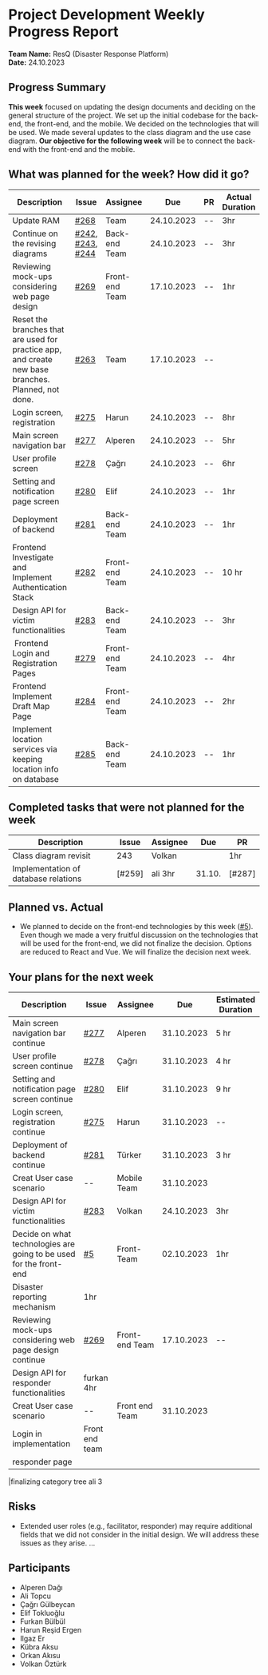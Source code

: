 # Project Development Weekly Progress Report

**Team Name:** ResQ (Disaster Response Platform)  
**Date:** 24.10.2023

## Progress Summary
**This week** focused on updating the design documents and deciding on the general structure of the project. We set up the initial codebase for the back-end, the front-end, and the mobile. We decided on the technologies that will be used. We made several updates to the class diagram and the use case diagram. **Our objective for the following week** will be to connect the back-end with the front-end and the mobile.

## What was planned for the week? How did it go?

| Description | Issue | Assignee | Due | PR | Actual Duration | Estimated Duration |
| --- | --- | --- | --- | --- | --- | --- |
| Update RAM | [#268](#268) | Team | 24.10.2023 |--| 3hr || 3 hr |
| Continue on the revising diagrams | [#242](#242), [#243](#243), [#244](#244) | Back-end Team | 24.10.2023 | -- |3hr| 2 hr | 
| Reviewing mock-ups considering web page design| [#269](https://github.com/bounswe/bounswe2023group1/issues/269) | Front-end Team | 17.10.2023 | -- |1hr| 2 hr | 
| Reset the branches that are used for practice app, and create new base branches. Planned, not done. | [#263](#263)| Team | 17.10.2023 | -- || 1 hr | 
| Login screen, registration | [#275](https://github.com/bounswe/bounswe2023group1/issues/275) | Harun | 24.10.2023| -- | 8hr | 10 hr|
| Main screen navigation bar | [#277](https://github.com/bounswe/bounswe2023group1/issues/277) | Alperen | 24.10.2023 | -- | 5hr | 10 hr |
| User profile screen | [#278](https://github.com/bounswe/bounswe2023group1/issues/278) | Çağrı | 24.10.2023| -- | 6hr | 10 hr |
| Setting and notification page screen | [#280](https://github.com/bounswe/bounswe2023group1/issues/280) | Elif | 24.10.2023 | -- | 1hr | 10 hr |
| Deployment of backend | [#281](https://github.com/bounswe/bounswe2023group1/issues/281) | Back-end Team | 24.10.2023| -- |1hr | 4 hr |
| Frontend Investigate and Implement Authentication Stack | [#282](https://github.com/bounswe/bounswe2023group1/issues/282) | Front-end Team | 24.10.2023 | -- | 10 hr |
| Design API for victim functionalities | [#283](https://github.com/bounswe/bounswe2023group1/issues/283) | Back-end Team | 24.10.2023| -- | 3hr| 4 hr |
| Frontend Login and Registration Pages | [#279](https://github.com/bounswe/bounswe2023group1/issues/279) | Front-end Team | 24.10.2023| -- |4hr | 4 hr |
| Frontend Implement Draft Map Page | [#284](https://github.com/bounswe/bounswe2023group1/issues/284) | Front-end Team | 24.10.2023| -- | 2hr| 6 hr |
| Implement location services via keeping location info on database  | [#285](https://github.com/bounswe/bounswe2023group1/issues/285) | Back-end Team | 24.10.2023 | -- |1hr | 3 hr |


## Completed tasks that were not planned for the week

| Description  | Issue | Assignee | Due | PR |
| -------- | ----- | -------- | --- | --- |
| Class diagram revisit |243 | Volkan | | 1hr
| Implementation of database relations | [#259]| ali 3hr | 31.10.| [#287]

## Planned vs. Actual
- We planned to decide on the front-end technologies by this week ([#5](#)). Even though we made a very fruitful discussion on the technologies that will be used for the front-end, we did not finalize the decision. Options are reduced to React and Vue. We will finalize the decision next week.

## Your plans for the next week
| Description | Issue | Assignee | Due | Estimated Duration |
| --- | --- | --- | --- | --- |
| Main screen navigation bar continue | [#277](https://github.com/bounswe/bounswe2023group1/issues/277) | Alperen | 31.10.2023 | 5 hr |
| User profile screen continue| [#278](https://github.com/bounswe/bounswe2023group1/issues/278) | Çağrı | 31.10.2023 | 4 hr |
| Setting and notification page screen continue| [#280](https://github.com/bounswe/bounswe2023group1/issues/280) | Elif | 31.10.2023 | 9 hr |
| Login screen, registration continue | [#275](https://github.com/bounswe/bounswe2023group1/issues/275) | Harun | 31.10.2023| -- | 2 hr|
| Deployment of backend continue| [#281](https://github.com/bounswe/bounswe2023group1/issues/281) | Türker | 31.10.2023 | 3 hr |
| Creat User case scenario | -- | Mobile Team | 31.10.2023|| 3hr|
| Design API for victim functionalities | [#283](https://github.com/bounswe/bounswe2023group1/issues/283) | Volkan | 24.10.2023 | 3hr|
| Decide on what technologies are going to be used for the front-end | [#5](#) | Front-Team | 02.10.2023 | 1hr |
| Disaster reporting mechanism| 1hr
| Reviewing mock-ups considering web page design continue| [#269](https://github.com/bounswe/bounswe2023group1/issues/269) | Front-end Team | 17.10.2023 | -- |1hr|
|Design API for responder functionalities| furkan 4hr
| Creat User case scenario | -- | Front end Team | 31.10.2023|| 3hr|
|Login in implementation| Front end team 
|responder page 

|finalizing category tree ali 3

## Risks
- Extended user roles (e.g., facilitator, responder) may require additional fields that we did not consider in the initial design. We will address these issues as they arise.
...

## Participants
- Alperen Dağı
- Ali Topcu
- Çağrı Gülbeycan
- Elif Tokluoğlu
- Furkan Bülbül
- Harun Reşid Ergen
- Ilgaz Er
- Kübra Aksu
- Orkan Akısu
- Volkan Öztürk
